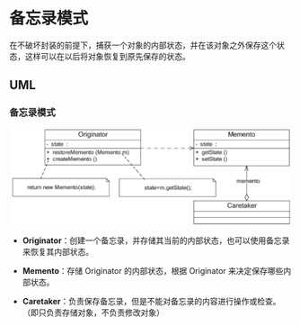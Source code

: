# 备忘录模式
在不破坏封装的前提下，捕获一个对象的内部状态，并在该对象之外保存这个状态，这样可以在以后将对象恢复到原先保存的状态。

## UML
### 备忘录模式
![备忘录模式](./images/memento.jpeg)

- **Originator**：创建一个备忘录，并存储其当前的内部状态，也可以使用备忘录来恢复其内部状态。

- **Memento**：存储 Originator 的内部状态，根据 Originator 来决定保存哪些内部状态。

- **Caretaker**：负责保存备忘录，但是不能对备忘录的内容进行操作或检查。（即只负责存储对象，不负责修改对象）
